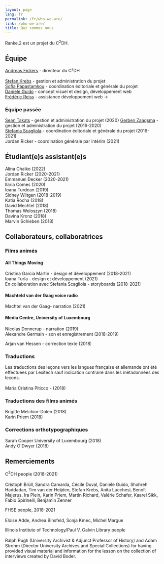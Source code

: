 ```yaml
---
layout: page
lang: fr
permalink: /fr/who-we-are/
link: /who-we-are/
title: Qui sommes nous
---
```


<!-- more -->


Ranke.2 est un projet du C<sup>2</sup>DH.

## Équipe
[Andreas Fickers](https://www.c2dh.uni.lu/people/andreas-fickers) - directeur du C²DH <br>  
[Stefan Krebs](https://www.c2dh.uni.lu/people/stefan-krebs) - gestion et administration du projet <br> 
[Sofia Papastamkou](https://www.c2dh.uni.lu/people/sofia-papastamkou) - coordination éditoriale et générale du projet <br>
[Daniele Guido](https://www.c2dh.uni.lu/people/daniele-guido) - concept visuel et design, développement web <br>
[Frédéric Reiss](https://www.c2dh.uni.lu/people/frederic-reiss) - assistance développement web -> <br> 

### Équipe passée

[Sean Takats](https://www.c2dh.uni.lu/people/sean-takats) - gestion et administration du projet (2020)
[Gerben Zaagsma](https://www.c2dh.uni.lu/people/gerben-zaagsma) - gestion et administration du projet (2016-2020) <br> 
[Stefania Scagliola](https://www.c2dh.uni.lu/people/stefania-scagliola) - coordination éditoriale et générale du projet (2016-2021) <br> 
Jordan Ricker - coordination générale par intérim (2021) <br>   
 
## Étudiant(e)s assistant(e)s

Alina Chaiko (2022) <br> 
Jordan Ricker (2020-2021) <br> 
Emmanuel Decker (2020-2021) <br> 
Ilaria Comes (2020) <br> 
Ioana Turdean (2019) <br> 
Sidney Wiltgen (2018-2019) <br> 
Katia Rocha (2018) <br>
David Mechtel (2018) <br> 
Thomas Woloszyn (2018) <br> 
Davina Kronz (2018) <br> 
Marvin Schieben (2018) <br> 

## Collaborateurs, collaboratrices 

### Films animés

#### All Things Moving 
Cristina Garcia Martin - design et développement (2018-2021) <br> 
Ioana Turla - design et développement (2021) <br> 
En collaboration avec Stefania Scagliola - storyboards (2018-2021)

#### Machteld van der Gaag voice radio 
Machtel van der Gaag- narration (2021) <br>  

#### Media Centre, University of Luxembourg
Nicolas Donnerup - narration (2019) <br> 
Alexandre Germain - son et enregistrement (2018-2019)<br>

Arjan van Hessen - correction texte (2018)

### Traductions

Les traductions des leçons vers les langues française et allemande ont été effectuées par Lexitech sauf indication contraire dans les métadonnées des leçons. <br>   
Maria Cristina Piticco - (2018)<br> 

### Traductions des films animés
Brigitte Melchior-Dolen (2018) <br> 
Karin Priem (2018)

### Corrections orthotypographiques 
Sarah Cooper University of Luxembourg (2018) <br>
Andy O'Dwyer (2018)

## Remerciements 

C<sup>2</sup>DH people (2018-2021) <br> <br> 
Cristoph Brüll, Sandra Camarda, Cécile Duval, Daniele Guido, Shohreh Haddadan, Tim van der Heijden, Stefan Krebs, Anita Lucchesi, Benoît Majerus, Ira Plein, Karin Priem, Martin Richard, Valérie Schafer, Kaarel Sikk, Fabio Spirinelli, Benjamin Zenner <br>

FHSE people, 2018-2021 <br> <br> 
Eloise Adde, Andrea Binsfeld, Sonja Kmec, Michel Margue <br>

Illinois Institute of Technology/Paul V. Galvin Library people<br> <br>
Ralph Pugh (University Archivist & Adjunct Professor of History) and Adam Strohm (Director University Archives and Special Collections) for having provided visual material and information for the lesson on the collection of interviews created by David Boder. 